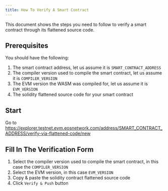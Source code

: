 ```yaml
---
title: How To Verify A Smart Contract
---
```


This document shows the steps you need to follow to verify a smart contract through its flattened source code.

## Prerequisites

You should have the following:

1. The smart contract address, let us assume it is `SMART_CONTRACT_ADDRESS`
2. The compiler version used to compile the smart contract, let us assume it is `COMPILER_VERSION`
3. The EVM version the WASM was compiled for, let us assume it is `EVM_VERSION`
4. The solidity flattened source code for your smart contract

## Start

Go to https://explorer.testnet.evm.eosnetwork.com/address/SMART_CONTRACT_ADDRESS/verify-via-flattened-code/new

## Fill In The Verification Form

1. Select the compiler version used to compile the smart contract, in this case the `COMPILER_VERSION`
2. Select the EVM version, in this case `EVM_VERSION`
3. Copy & paste the solidity contract flattened source code
4. Click `Verify & Push` button
